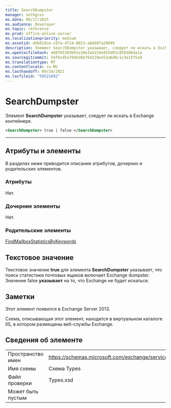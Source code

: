 ```yaml
---
title: SearchDumpster
manager: sethgros
ms.date: 09/17/2015
ms.audience: Developer
ms.topic: reference
ms.prod: office-online-server
ms.localizationpriority: medium
ms.assetid: ddb62dce-c87a-4714-8023-a6b697a29699
description: Элемент SearchDumpster указывает, следует ли искать в Exchange контейнере.
ms.openlocfilehash: 4d8f05393691e38e3a4154e955d03c8591064a1a
ms.sourcegitcommit: 54f6cd5a704b36b76d110ee53a6d6c1c3e15f5a9
ms.translationtype: MT
ms.contentlocale: ru-RU
ms.lasthandoff: 09/24/2021
ms.locfileid: "59521692"
---
```

# <a name="searchdumpster"></a>SearchDumpster

Элемент **SearchDumpster** указывает, следует ли искать в Exchange контейнере. 
  
```XML
<SearchDumpster> true | false </SearchDumpster>
```

 ****
## <a name="attributes-and-elements"></a>Атрибуты и элементы

В разделах ниже приводится описание атрибутов, дочерних и родительских элементов.
  
### <a name="attributes"></a>Атрибуты

Нет.
  
### <a name="child-elements"></a>Дочерние элементы

Нет.
  
### <a name="parent-elements"></a>Родительские элементы

[FindMailboxStatisticsByKeywords](findmailboxstatisticsbykeywords.md)
  
## <a name="text-value"></a>Текстовое значение

Текстовое значение **true** для элемента **SearchDumpster** указывает, что поиск статистики почтовых ящиков включает Exchange dumpster. Значение false **указывает** на то, что Exchange не будет искаться. 
  
## <a name="remarks"></a>Заметки

Этот элемент появился в Exchange Server 2013.
  
Схема, описывающая этот элемент, находится в виртуальном каталоге IIS, в котором размещены веб-службы Exchange.
  
## <a name="element-information"></a>Сведения об элементе

|||
|:-----|:-----|
|Пространство имен  <br/> |https://schemas.microsoft.com/exchange/services/2006/types  <br/> |
|Имя схемы  <br/> |Схема Types  <br/> |
|Файл проверки  <br/> |Types.xsd  <br/> |
|Может быть пустым  <br/> ||
   

